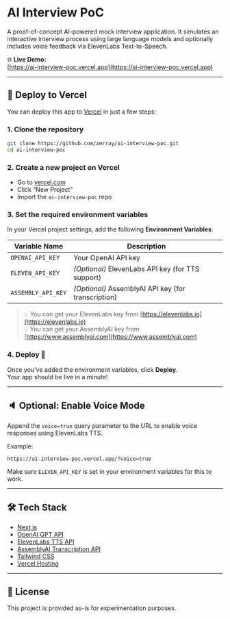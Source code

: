 # AI Interview PoC

A proof-of-concept AI-powered mock interview application. It simulates an interactive interview process using large language models and optionally includes voice feedback via ElevenLabs Text-to-Speech.

🌐 **Live Demo:**  
[https://ai-interview-poc.vercel.app](https://ai-interview-poc.vercel.app)

---

## 🚀 Deploy to Vercel

You can deploy this app to [Vercel](https://vercel.com) in just a few steps:

### 1. Clone the repository

```bash
git clone https://github.com/zerray/ai-interview-poc.git
cd ai-interview-poc
```

### 2. Create a new project on Vercel

- Go to [vercel.com](https://vercel.com/)
- Click “New Project”
- Import the `ai-interview-poc` repo

### 3. Set the required environment variables

In your Vercel project settings, add the following **Environment Variables**:

| Variable Name         | Description                                        |
|-----------------------|----------------------------------------------------|
| `OPENAI_API_KEY`      | Your OpenAI API key                                |
| `ELEVEN_API_KEY`      | *(Optional)* ElevenLabs API key (for TTS support)  |
| `ASSEMBLY_API_KEY`    | *(Optional)* AssemblyAI API key (for transcription) |

> 💡 You can get your ElevenLabs key from [https://elevenlabs.io](https://elevenlabs.io)  
> 💡 You can get your AssemblyAI key from [https://www.assemblyai.com](https://www.assemblyai.com)

### 4. Deploy 🎉

Once you've added the environment variables, click **Deploy**.  
Your app should be live in a minute!

---

## 🔈 Optional: Enable Voice Mode

Append the `voice=true` query parameter to the URL to enable voice responses using ElevenLabs TTS.

Example:

```
https://ai-interview-poc.vercel.app/?voice=true
```

Make sure `ELEVEN_API_KEY` is set in your environment variables for this to work.

---

## 🛠️ Tech Stack

- [Next.js](https://nextjs.org/)
- [OpenAI GPT API](https://platform.openai.com/)
- [ElevenLabs TTS API](https://elevenlabs.io)
- [AssemblyAI Transcription API](https://www.assemblyai.com)
- [Tailwind CSS](https://tailwindcss.com/)
- [Vercel Hosting](https://vercel.com/)

---

## 📄 License

This project is provided as-is for experimentation purposes.
